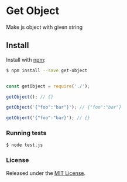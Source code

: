 # Get Object
Make js object with given string

## Install

Install with [npm](https://www.npmjs.com/):

```sh
$ npm install --save get-object
```
    
```js

const getObject = require('./');

getObject(); // {}

getObject('{"foo":"bar"}'); // {"foo":"bar"}

getObject('{"foo":"bar}'); // {}

```

### Running tests
```sh
$ node test.js
```

### License

Released under the [MIT License](LICENSE).